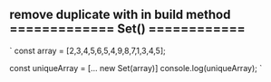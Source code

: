 ## remove duplicate with in build method ============= Set() ============ 

`
const array = [2,3,4,5,6,5,4,9,8,7,1,3,4,5];

const uniqueArray = [... new Set(array)]
console.log(uniqueArray);
`